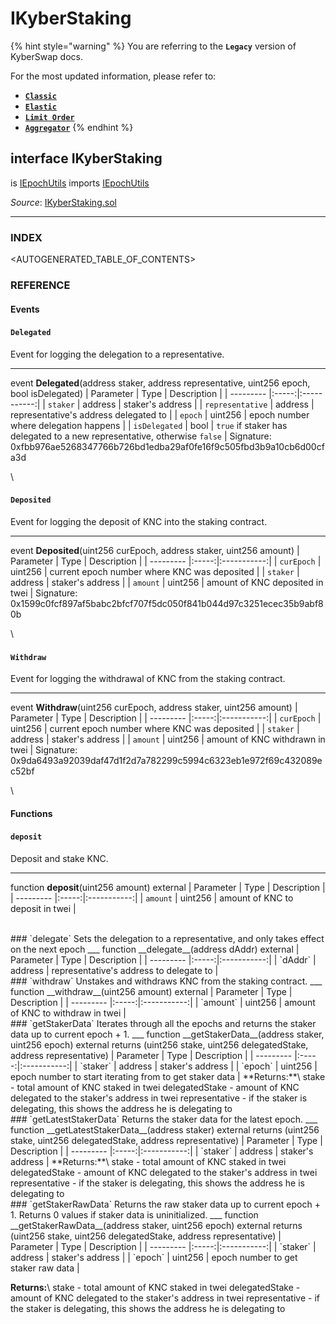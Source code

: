 # IKyberStaking

{% hint style="warning" %}
You are referring to the **`Legacy`** version of KyberSwap docs.

For the most updated information, please refer to:

* [**`Classic`**](broken-reference)
* [**`Elastic`**](../../kyberswap-elastic/)
* [**`Limit Order`**](../../../../kyberswap-solutions/limit-order/)
* [**`Aggregator`**](../../../../kyberswap-solutions/kyberswap-aggregator/)
{% endhint %}

## interface IKyberStaking

is [IEpochUtils](https://docs.kyberswap.com/Legacy/api-abi/core-smart-contracts/api\_abi-iepochutils.md) imports [IEpochUtils](https://docs.kyberswap.com/Legacy/api-abi/core-smart-contracts/api\_abi-iepochutils.md)

_Source_: [IKyberStaking.sol](https://github.com/KyberNetwork/smart-contracts/blob/master/contracts/sol6/Dao/IKyberStaking.sol)

***

### INDEX[​](https://docs.kyberswap.com/Legacy/api-abi/core-smart-contracts/api\_abi-ikyberstaking#index) <a href="#index" id="index"></a>

\<AUTOGENERATED\_TABLE\_OF\_CONTENTS>

### REFERENCE[​](https://docs.kyberswap.com/Legacy/api-abi/core-smart-contracts/api\_abi-ikyberstaking#reference) <a href="#reference" id="reference"></a>

#### Events[​](https://docs.kyberswap.com/Legacy/api-abi/core-smart-contracts/api\_abi-ikyberstaking#events) <a href="#events" id="events"></a>

#### `Delegated`[​](https://docs.kyberswap.com/Legacy/api-abi/core-smart-contracts/api\_abi-ikyberstaking#delegated) <a href="#delegated" id="delegated"></a>

Event for logging the delegation to a representative.

***

event **Delegated**(address staker, address representative, uint256 epoch, bool isDelegated) | Parameter | Type | Description | | --------- |:-----:|:-----------:| | `staker` | address | staker's address | | `representative` | address | representative's address delegated to | | `epoch` | uint256 | epoch number where delegation happens | | `isDelegated` | bool | `true` if staker has delegated to a new representative, otherwise `false` | Signature: 0xfbb976ae5268347766b726bd1edba29af0fe16f9c505fbd3b9a10cb6d00cfa3d

\


#### `Deposited`[​](https://docs.kyberswap.com/Legacy/api-abi/core-smart-contracts/api\_abi-ikyberstaking#deposited) <a href="#deposited" id="deposited"></a>

Event for logging the deposit of KNC into the staking contract.

***

event **Deposited**(uint256 curEpoch, address staker, uint256 amount) | Parameter | Type | Description | | --------- |:-----:|:-----------:| | `curEpoch` | uint256 | current epoch number where KNC was deposited | | `staker` | address | staker's address | | `amount` | uint256 | amount of KNC deposited in twei | Signature: 0x1599c0fcf897af5babc2bfcf707f5dc050f841b044d97c3251ecec35b9abf80b

\


#### `Withdraw`[​](https://docs.kyberswap.com/Legacy/api-abi/core-smart-contracts/api\_abi-ikyberstaking#withdraw) <a href="#withdraw" id="withdraw"></a>

Event for logging the withdrawal of KNC from the staking contract.

***

event **Withdraw**(uint256 curEpoch, address staker, uint256 amount) | Parameter | Type | Description | | --------- |:-----:|:-----------:| | `curEpoch` | uint256 | current epoch number where KNC was deposited | | `staker` | address | staker's address | | `amount` | uint256 | amount of KNC withdrawn in twei | Signature: 0x9da6493a92039daf47d1f2d7a782299c5994c6323eb1e972f69c432089ec52bf

\


#### Functions[​](https://docs.kyberswap.com/Legacy/api-abi/core-smart-contracts/api\_abi-ikyberstaking#functions) <a href="#functions" id="functions"></a>

#### `deposit`[​](https://docs.kyberswap.com/Legacy/api-abi/core-smart-contracts/api\_abi-ikyberstaking#deposit) <a href="#deposit" id="deposit"></a>

Deposit and stake KNC.

***

function **deposit**(uint256 amount) external | Parameter | Type | Description | | --------- |:-----:|:-----------:| | `amount` | uint256 | amount of KNC to deposit in twei |

\
\### \`delegate\` Sets the delegation to a representative, and only takes effect on the next epoch \_\_\_ function \_\_delegate\_\_(address dAddr) external | Parameter | Type | Description | | --------- |:-----:|:-----------:| | \`dAddr\` | address | representative's address to delegate to |\
\### \`withdraw\` Unstakes and withdraws KNC from the staking contract. \_\_\_ function \_\_withdraw\_\_(uint256 amount) external | Parameter | Type | Description | | --------- |:-----:|:-----------:| | \`amount\` | uint256 | amount of KNC to withdraw in twei |\
\### \`getStakerData\` Iterates through all the epochs and returns the staker data up to current epoch + 1. \_\_\_ function \_\_getStakerData\_\_(address staker, uint256 epoch) external returns (uint256 stake, uint256 delegatedStake, address representative) | Parameter | Type | Description | | --------- |:-----:|:-----------:| | \`staker\` | address | staker's address | | \`epoch\` | uint256 | epoch number to start iterating from to get staker data | \*\*Returns:\*\*\ stake - total amount of KNC staked in twei delegatedStake - amount of KNC delegated to the staker's address in twei representative - if the staker is delegating, this shows the address he is delegating to\
\### \`getLatestStakerData\` Returns the staker data for the latest epoch. \_\_\_ function \_\_getLatestStakerData\_\_(address staker) external returns (uint256 stake, uint256 delegatedStake, address representative) | Parameter | Type | Description | | --------- |:-----:|:-----------:| | \`staker\` | address | staker's address | \*\*Returns:\*\*\ stake - total amount of KNC staked in twei delegatedStake - amount of KNC delegated to the staker's address in twei representative - if the staker is delegating, this shows the address he is delegating to\
\### \`getStakerRawData\` Returns the raw staker data up to current epoch + 1. Returns 0 values if staker data is uninitialized. \_\_\_ function \_\_getStakerRawData\_\_(address staker, uint256 epoch) external returns (uint256 stake, uint256 delegatedStake, address representative) | Parameter | Type | Description | | --------- |:-----:|:-----------:| | \`staker\` | address | staker's address | | \`epoch\` | uint256 | epoch number to get staker raw data |

**Returns:**\ stake - total amount of KNC staked in twei delegatedStake - amount of KNC delegated to the staker's address in twei representative - if the staker is delegating, this shows the address he is delegating to

